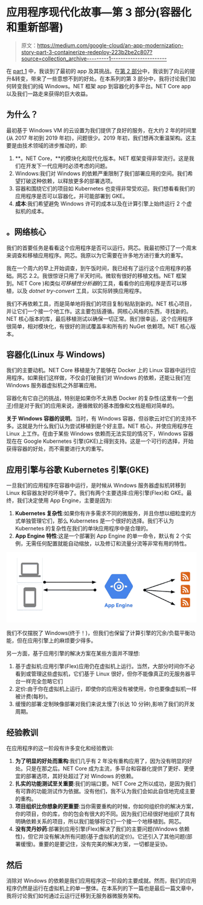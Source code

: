 # 应用程序现代化故事—第 3 部分(容器化和重新部署)

> 原文：<https://medium.com/google-cloud/an-app-modernization-story-part-3-containerize-redeploy-223b2be2c807?source=collection_archive---------1----------------------->

在 [part 1](/google-cloud/an-app-modernization-story-part-1-prototype-6a11398f6e7e) 中，我谈到了最初的 app 及其挑战。在[第 2 部分](/google-cloud/an-app-modernization-story-part-2-lift-shift-7a3740f22860)中，我谈到了向云的提升&转变，带来了一些意想不到的好处。在本系列的第 3 部分中，我将讨论我们如何转变我们的纯 Windows。NET 框架 app 到容器化的多平台。NET Core app 以及我们一路走来获得的巨大收益。

## 为什么？

最初基于 Windows VM 的云设置为我们提供了良好的服务，在大约 2 年的时间里(从 2017 年初到 2019 年初)，问题很少。2019 年初，我们想再次重温架构。这主要是由技术领域的进步推动的，即:

1.  **。NET Core，**的模块化和现代化版本。NET 框架变得非常流行。这是我们在开发下一代应用时必须考虑的问题。
2.  Windows:我们对 Windows 的依赖严重限制了我们部署应用的空间。我们希望打破这种依赖，以释放更多的部署选项。
3.  容器和围绕它们的项目如 Kubernetes 也变得非常受欢迎。我们想看看我们的应用程序是否可以容器化，并可能部署到 GKE。
4.  **成本**:我们希望避免 Windows 许可的成本以及在计算引擎上始终运行 2 个虚拟机的成本。

## 。网络核心

我们的首要任务是看看这个应用程序是否可以运行。网芯。我最初预订了一个周末来调查和移植应用程序。网芯。我原以为它需要在许多地方进行重大的重写。

我在一个周六的早上开始调查，到午饭时间，我已经有了运行这个应用程序的基础。网芯 2.2。我很惊讶只用了半天时间。微软有很好的移植文档。NET 框架到。NET Core )和类似*可移植性分析器*的工具，看看你的应用程序是否可以移植，以及 *dotnet try-convert* 工具，以实际转换应用程序。

我们不再依赖工具，而是简单地将我们的项目复制/粘贴到新的。NET 核心项目，并让它们一个接一个地工作。这主要包括遵循。网核心风格的东西，寻找新的。NET 核心版本的库，最后移植测试以确保一切正常。我们很幸运，这个应用程序很简单，相对模块化，有很好的测试覆盖率和所有的 NuGet 依赖项。NET 核心版本。

## 容器化(Linux 与 Windows)

我们的主要动机。NET Core 移植是为了能够在 Docker 上的 Linux 容器中运行应用程序。如果我们这样做，不仅会打破我们对 Windows 的依赖，还能让我们在 Windows 服务器虚拟机之外部署应用。

容器化有它自己的挑战，特别是如果你不太熟悉 Docker 的复杂性(这里有一个[例子](https://www.softwaredeveloper.blog/multi-project-dotnet-core-solution-in-docker-image))但是对于我们的应用来说，遵循微软的基本图像和文档是相对简单的。

**关于 Windows 容器的说明**。当时，有 Windows 容器，但谷歌云对它们的支持不多。这就是为什么我们认为尝试移植到是个好主意。NET 核心，并使应用程序在 Linux 上工作。在由于某些 Windows 依赖而无法实现的情况下，Windows 容器现在在 Google Kubernetes 引擎(GKE)上得到支持。这是一个可行的选择，开始获得容器的好处，而不需要进行大的重写。

## 应用引擎与谷歌 Kubernetes 引擎(GKE)

一旦我们的应用程序在容器中运行，是时候从 Windows 服务器虚拟机转移到 Linux 和容器友好的环境中了。我们有两个主要选择:应用引擎(Flex)和 GKE。最终，我们决定使用 App Engine，主要是因为:

1.  **Kubernetes 复杂性**:如果你有许多需求不同的微服务，并且你想以细粒度的方式单独管理它们，那么 Kubernetes 是一个很好的选择。我们不认为 Kubernetes 的复杂性在我们的单块应用程序中是合理的。
2.  **App Engine 特性**:这是一个部署到 App Engine 的单一命令，默认有 2 个实例，无需任何配置就能自动缩放，以及修订和流量分流等非常有用的特性。

![](img/cd03d01feaf23b1fa50850db1c5cda34.png)

我们不仅摆脱了 Windows(终于！)，但我们也保留了计算引擎的冗余/负载平衡功能，但在应用引擎上的麻烦要少得多。

另一方面，基于应用引擎的解决方案在某些方面并不理想:

1.  基于虚拟机:应用引擎(Flex)应用仍在虚拟机上运行。当然，大部分时间你不必看到或管理这些虚拟机，它们基于 Linux 很好，但你不能像真正的无服务器平台一样完全忽略它们
2.  定价:由于你在虚拟机上运行，即使你的应用没有被使用，你也要像虚拟机一样被计费(每秒)。
3.  缓慢的部署:定制映像部署对我们来说太慢了(长达 10 分钟),影响了我们的开发周期。

## 经验教训

在应用程序的这一阶段有许多变化和经验教训:

1.  **为了明显的好处而重构**:我们几乎有 2 年没有重构应用了，因为没有明显的好处。只是在那之后。NET Core 成为主流，多平台和容器化提供了更好、更便宜的部署选项，其好处超过了对 Windows 的依赖。
2.  **扎实的功能测试至关重要**:我们的端口要。NET Core 之所以成功，是因为我们有可靠的功能测试作为依据。没有他们，我不认为我们会如此自信地完成主要的重构。
3.  **项目组织比你想象的更重要**:当你需要重构的时候，你如何组织你的解决方案，你的项目，你的库，你的包会有很大的不同。因为我们已经很好地组织了具有明确依赖关系的项目，所以我们能够将它们一个接一个地移植到。网芯。
4.  **没有灵丹妙药**:部署到应用引擎(Flex)解决了我们的主要问题(Windows 依赖性)，但它并没有解决所有问题(基于虚拟机的定价)。它还引入了其他问题(部署缓慢)。重要的是要记住，没有完美的解决方案，一切都是妥协。

## 然后

消除对 Windows 的依赖是我们应用程序这一阶段的主要成就。然而，我们的应用程序仍然是运行在虚拟机上的单一整体。在本系列的下一篇也是最后一篇文章中，我将讨论我们如何通过云运行迁移到无服务器微服务架构。